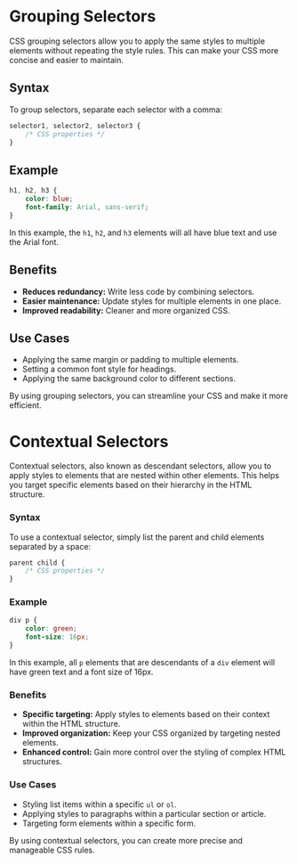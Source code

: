 # Grouping Selectors

CSS grouping selectors allow you to apply the same styles to multiple elements without repeating the style rules. This can make your CSS more concise and easier to maintain.

## Syntax

To group selectors, separate each selector with a comma:

```css
selector1, selector2, selector3 {
    /* CSS properties */
}
```

## Example

```css
h1, h2, h3 {
    color: blue;
    font-family: Arial, sans-serif;
}
```

In this example, the `h1`, `h2`, and `h3` elements will all have blue text and use the Arial font.

## Benefits

- **Reduces redundancy:** Write less code by combining selectors.
- **Easier maintenance:** Update styles for multiple elements in one place.
- **Improved readability:** Cleaner and more organized CSS.

## Use Cases

- Applying the same margin or padding to multiple elements.
- Setting a common font style for headings.
- Applying the same background color to different sections.

By using grouping selectors, you can streamline your CSS and make it more efficient.


# Contextual Selectors

Contextual selectors, also known as descendant selectors, allow you to apply styles to elements that are nested within other elements. This helps you target specific elements based on their hierarchy in the HTML structure.

### Syntax

To use a contextual selector, simply list the parent and child elements separated by a space:

```css
parent child {
    /* CSS properties */
}
```

### Example

```css
div p {
    color: green;
    font-size: 16px;
}
```

In this example, all `p` elements that are descendants of a `div` element will have green text and a font size of 16px.

### Benefits

- **Specific targeting:** Apply styles to elements based on their context within the HTML structure.
- **Improved organization:** Keep your CSS organized by targeting nested elements.
- **Enhanced control:** Gain more control over the styling of complex HTML structures.

### Use Cases

- Styling list items within a specific `ul` or `ol`.
- Applying styles to paragraphs within a particular section or article.
- Targeting form elements within a specific form.

By using contextual selectors, you can create more precise and manageable CSS rules.

